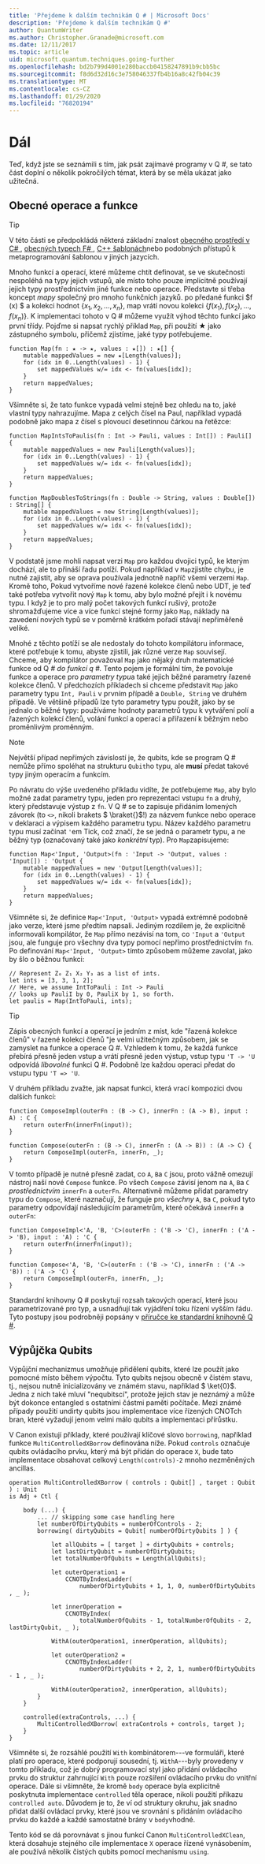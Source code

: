 ```yaml
---
title: 'Přejdeme k dalším technikám Q # | Microsoft Docs'
description: 'Přejdeme k dalším technikám Q #'
author: QuantumWriter
ms.author: Christopher.Granade@microsoft.com
ms.date: 12/11/2017
ms.topic: article
uid: microsoft.quantum.techniques.going-further
ms.openlocfilehash: bd2b799d4001e280baccb04158247891b9cbb5bc
ms.sourcegitcommit: f8d6d32d16c3e758046337fb4b16a8c42fb04c39
ms.translationtype: MT
ms.contentlocale: cs-CZ
ms.lasthandoff: 01/29/2020
ms.locfileid: "76820194"
---
```

# <a name="going-further"></a>Dál #

Teď, když jste se seznámili s tím, jak psát zajímavé programy v Q #, se tato část doplní o několik pokročilých témat, která by se měla ukázat jako užitečná.


## <a name="generic-operations-and-functions"></a>Obecné operace a funkce ##

> [!TIP]
> V této části se předpokládá některá základní znalost [obecného prostředí v C# ](https://docs.microsoft.com/dotnet/csharp/programming-guide/generics/introduction-to-generics), [obecných typech F# ](https://docs.microsoft.com/dotnet/fsharp/language-reference/generics/), [ C++ šablonách](https://docs.microsoft.com/cpp/cpp/templates-cpp)nebo podobných přístupů k metaprogramování šablonou v jiných jazycích.

Mnoho funkcí a operací, které můžeme chtít definovat, se ve skutečnosti nespoléhá na typy jejich vstupů, ale místo toho pouze implicitně používají jejich typy prostřednictvím jiné funkce nebo operace.
Představte si třeba koncept *mapy* společný pro mnoho funkčních jazyků. po předané funkci $f (x) $ a kolekci hodnot $\{x_1, x_2, \dots, x_n\}$, map vrátí novou kolekci $\{f (x_1), f (x_2), \dots, f (x_n)\}$.
K implementaci tohoto v Q # můžeme využít výhod těchto funkcí jako první třídy.
Pojďme si napsat rychlý příklad `Map`, při použití ★ jako zástupného symbolu, přičemž zjistíme, jaké typy potřebujeme.

```qsharp
function Map(fn : ★ -> ★, values : ★[]) : ★[] {
    mutable mappedValues = new ★[Length(values)];
    for (idx in 0..Length(values) - 1) {
        set mappedValues w/= idx <- fn(values[idx]);
    }
    return mappedValues;
}
```

Všimněte si, že tato funkce vypadá velmi stejně bez ohledu na to, jaké vlastní typy nahrazujíme.
Mapa z celých čísel na Paul, například vypadá podobně jako mapa z čísel s plovoucí desetinnou čárkou na řetězce:

```qsharp
function MapIntsToPaulis(fn : Int -> Pauli, values : Int[]) : Pauli[] {
    mutable mappedValues = new Pauli[Length(values)];
    for (idx in 0..Length(values) - 1) {
        set mappedValues w/= idx <- fn(values[idx]);
    }
    return mappedValues;
}

function MapDoublesToStrings(fn : Double -> String, values : Double[]) : String[] {
    mutable mappedValues = new String[Length(values)];
    for (idx in 0..Length(values) - 1) {
        set mappedValues w/= idx <- fn(values[idx]);
    }
    return mappedValues;
}
```

V podstatě jsme mohli napsat verzi `Map` pro každou dvojici typů, ke kterým dochází, ale to přináší řadu potíží.
Pokud například v `Map`zjistíte chybu, je nutné zajistit, aby se oprava používala jednotně napříč všemi verzemi `Map`.
Kromě toho, Pokud vytvoříme nové řazené kolekce členů nebo UDT, je teď také potřeba vytvořit nový `Map` k tomu, aby bylo možné přejít i k novému typu.
I když je to pro malý počet takových funkcí rušivý, protože shromažďujeme více a více funkcí stejné formy jako `Map`, náklady na zavedení nových typů se v poměrně krátkém pořadí stávají nepřiměřeně veliké.

Mnohé z těchto potíží se ale nedostaly do tohoto kompilátoru informace, které potřebuje k tomu, abyste zjistili, jak různé verze `Map` souvisejí.
Chceme, aby kompilátor považoval `Map` jako nějaký druh matematické funkce od Q *# do funkcí q #.*
Tento pojem je formální tím, že povoluje funkce a operace pro *parametry typu*a také jejich běžné parametry řazené kolekce členů.
V předchozích příkladech si chceme představit `Map` jako parametry typu `Int, Pauli` v prvním případě a `Double, String` ve druhém případě.
Ve většině případů lze tyto parametry typu použít, jako by se jednalo o běžné typy: používáme hodnoty parametrů typu k vytváření polí a řazených kolekcí členů, volání funkcí a operací a přiřazení k běžným nebo proměnlivým proměnným.

> [!NOTE]
> Největší případ nepřímých závislostí je, že qubits, kde se program Q # nemůže přímo spoléhat na strukturu `Qubit`ho typu, ale **musí** předat takové typy jiným operacím a funkcím.

Po návratu do výše uvedeného příkladu vidíte, že potřebujeme `Map`, aby bylo možné zadat parametry typu, jeden pro reprezentaci vstupu `fn` a druhý, který představuje výstup z `fn`.
V Q # se to zapisuje přidáním lomených závorek (to `<>`, nikoli brakets $ \braket{}$!) za názvem funkce nebo operace v deklaraci a výpisem každého parametru typu.
Název každého parametru typu musí začínat `'`em Tick, což značí, že se jedná o parametr typu, a ne běžný typ (označovaný také jako *konkrétní* typ).
Pro `Map`zapisujeme:

```qsharp
function Map<'Input, 'Output>(fn : 'Input -> 'Output, values : 'Input[]) : 'Output {
    mutable mappedValues = new 'Output[Length(values)];
    for (idx in 0..Length(values) - 1) {
        set mappedValues w/= idx <- fn(values[idx]);
    }
    return mappedValues;
}
```

Všimněte si, že definice `Map<'Input, 'Output>` vypadá extrémně podobně jako verze, které jsme předtím napsali.
Jediným rozdílem je, že explicitně informovali kompilátor, že `Map` přímo nezávisí na tom, co `'Input` a `'Output` jsou, ale funguje pro všechny dva typy pomocí nepřímo prostřednictvím `fn`.
Po definování `Map<'Input, 'Output>` tímto způsobem můžeme zavolat, jako by šlo o běžnou funkci:

```qsharp
// Represent Z₀ Z₁ X₂ Y₃ as a list of ints.
let ints = [3, 3, 1, 2];
// Here, we assume IntToPauli : Int -> Pauli
// looks up PauliI by 0, PauliX by 1, so forth.
let paulis = Map(IntToPauli, ints);
```

> [!TIP]
> Zápis obecných funkcí a operací je jedním z míst, kde "řazená kolekce členů" v řazené kolekci členů "je velmi užitečným způsobem, jak se zamyslet na funkce a operace Q #.
> Vzhledem k tomu, že každá funkce přebírá přesně jeden vstup a vrátí přesně jeden výstup, vstup typu `'T -> 'U` odpovídá *libovolné* funkci Q #.
> Podobně lze každou operaci předat do vstupu typu `'T => 'U`.

V druhém příkladu zvažte, jak napsat funkci, která vrací kompozici dvou dalších funkcí:

```qsharp
function ComposeImpl(outerFn : (B -> C), innerFn : (A -> B), input : A) : C {
    return outerFn(innerFn(input));
}

function Compose(outerFn : (B -> C), innerFn : (A -> B)) : (A -> C) {
    return ComposeImpl(outerFn, innerFn, _);
}
```

V tomto případě je nutné přesně zadat, co `A`, `B`a `C` jsou, proto vážně omezují nástroj naší nové `Compose` funkce.
Po všech `Compose` závisí jenom na `A`, `B`a `C` *prostřednictvím* `innerFn` a `outerFn`.
Alternativně můžeme přidat parametry typu do `Compose`, které naznačují, že funguje pro *všechny* `A`, `B`a `C`, pokud tyto parametry odpovídají následujícím parametrům, které očekává `innerFn` a `outerFn`:

```qsharp
function ComposeImpl<'A, 'B, 'C>(outerFn : ('B -> 'C), innerFn : ('A -> 'B), input : 'A) : 'C {
    return outerFn(innerFn(input));
}

function Compose<'A, 'B, 'C>(outerFn : ('B -> 'C), innerFn : ('A -> 'B)) : ('A -> 'C) {
    return ComposeImpl(outerFn, innerFn, _);
}
```

Standardní knihovny Q # poskytují rozsah takových operací, které jsou parametrizované pro typ, a usnadňují tak vyjádření toku řízení vyšším řádu.
Tyto postupy jsou podrobněji popsány v [příručce ke standardní knihovně Q #](xref:microsoft.quantum.libraries.standard.intro).

## <a name="borrowing-qubits"></a>Výpůjčka Qubits ##

Výpůjční mechanizmus umožňuje přidělení qubits, které lze použít jako pomocné místo během výpočtu. Tyto qubits nejsou obecně v čistém stavu, tj., nejsou nutně inicializovány ve známém stavu, například $ \ket{0}$. Jedna z nich také mluví "nequbitscí", protože jejich stav je neznámý a může být dokonce entangled s ostatními částmi paměti počítače. Mezi známé případy použití undirty qubits jsou implementace více řízených CNOTch bran, které vyžadují jenom velmi málo qubits a implementaci přírůstku.

V Canon existují příklady, které používají klíčové slovo `borrowing`, například funkce `MultiControlledXBorrow` definována níže.
Pokud `controls` označuje qubits ovládacího prvku, který má být přidán do operace `X`, bude tato implementace obsahovat celkový `Length(controls)-2` mnoho nezměněných ancillas.

```qsharp
operation MultiControlledXBorrow ( controls : Qubit[] , target : Qubit ) : Unit
is Adj + Ctl {

    body (...) {
        ... // skipping some case handling here
        let numberOfDirtyQubits = numberOfControls - 2;
        borrowing( dirtyQubits = Qubit[ numberOfDirtyQubits ] ) {

            let allQubits = [ target ] + dirtyQubits + controls;
            let lastDirtyQubit = numberOfDirtyQubits;
            let totalNumberOfQubits = Length(allQubits);

            let outerOperation1 = 
                CCNOTByIndexLadder(
                    numberOfDirtyQubits + 1, 1, 0, numberOfDirtyQubits , _ );
            
            let innerOperation = 
                CCNOTByIndex(
                    totalNumberOfQubits - 1, totalNumberOfQubits - 2, lastDirtyQubit, _ );
            
            WithA(outerOperation1, innerOperation, allQubits);
            
            let outerOperation2 = 
                CCNOTByIndexLadder(
                    numberOfDirtyQubits + 2, 2, 1, numberOfDirtyQubits - 1 , _ );
            
            WithA(outerOperation2, innerOperation, allQubits);
        }
    }

    controlled(extraControls, ...) {
        MultiControlledXBorrow( extraControls + controls, target );
    }
}
```

Všimněte si, že rozsáhlé použití `With` kombinátorem---ve formuláři, které platí pro operace, které podporují sousední, tj. `WithA`---byly provedeny v tomto příkladu, což je dobrý programovací styl jako přidání ovládacího prvku do struktur zahrnující `With` pouze rozšíření ovládacího prvku do vnitřní operace. Dále si všimněte, že kromě `body` operace byla explicitně poskytnuta implementace `controlled` těla operace, nikoli použití příkazu `controlled auto`. Důvodem je to, že ví od struktury okruhu, jak snadno přidat další ovládací prvky, které jsou ve srovnání s přidáním ovládacího prvku do každé a každé samostatné brány v `body`vhodné. 

Tento kód se dá porovnávat s jinou funkcí Canon `MultiControlledXClean`, která dosahuje stejného cíle implementace `X` operace řízené vynásobením, ale používá několik čistých qubits pomocí mechanismu `using`. 
